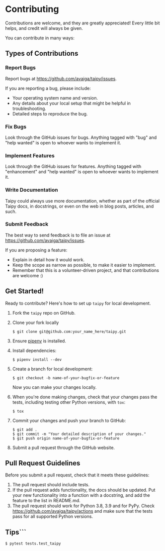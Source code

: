 # Contributing

Contributions are welcome, and they are greatly appreciated! Every little bit
helps, and credit will always be given.

You can contribute in many ways:

## Types of Contributions

### Report Bugs

Report bugs at https://github.com/avaiga/taipy/issues.

If you are reporting a bug, please include:

* Your operating system name and version.
* Any details about your local setup that might be helpful in troubleshooting.
* Detailed steps to reproduce the bug.

### Fix Bugs

Look through the GitHub issues for bugs. Anything tagged with "bug" and "help
wanted" is open to whoever wants to implement it.

### Implement Features

Look through the GitHub issues for features. Anything tagged with "enhancement"
and "help wanted" is open to whoever wants to implement it.

### Write Documentation

Taipy could always use more documentation, whether as part of the
official Taipy docs, in docstrings, or even on the web in blog posts,
articles, and such.

### Submit Feedback

The best way to send feedback is to file an issue at https://github.com/avaiga/taipy/issues.

If you are proposing a feature:

* Explain in detail how it would work.
* Keep the scope as narrow as possible, to make it easier to implement.
* Remember that this is a volunteer-driven project, and that contributions
  are welcome :)

## Get Started!

Ready to contribute? Here's how to set up `taipy` for local development.

1. Fork the `taipy` repo on GitHub.
2. Clone your fork locally

    ```
    $ git clone git@github.com:your_name_here/taipy.git
    ```

3. Ensure [pipenv](https://pipenv.pypa.io/en/latest/) is installed.
4. Install dependencies:

    ```
    $ pipenv install --dev
    ```

5. Create a branch for local development:

    ```
    $ git checkout -b name-of-your-bugfix-or-feature
    ```

   Now you can make your changes locally.

6. When you're done making changes, check that your changes pass the
   tests, including testing other Python versions, with `tox`:

    ```
    $ tox
    ```

7. Commit your changes and push your branch to GitHub:

    ```
    $ git add .
    $ git commit -m "Your detailed description of your changes."
    $ git push origin name-of-your-bugfix-or-feature
    ```

8. Submit a pull request through the GitHub website.

## Pull Request Guidelines

Before you submit a pull request, check that it meets these guidelines:

1. The pull request should include tests.
2. If the pull request adds functionality, the docs should be updated. Put
   your new functionality into a function with a docstring, and add the
   feature to the list in README.md.
3. The pull request should work for Python 3.8, 3.9 and for PyPy. Check
   https://github.com/avaiga/taipy/actions
   and make sure that the tests pass for all supported Python versions.

## Tips```
    $ pytest tests.test_taipy
```To run a subset of tests.
